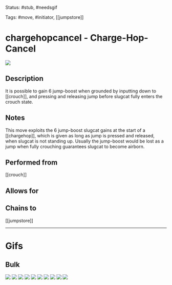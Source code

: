 Status: #stub, #needsgif 

Tags: #move, #initiator, [[jumpstore]]

# chargehopcancel - Charge-Hop-Cancel
<img src=https://raw.githubusercontent.com/LauraHannah44/Rain-World-Movement/main/Files/chargehopcancel_header.gif>

## Description
It is possible to gain 6 jump-boost when grounded by inputting down to [[crouch]], and pressing and releasing jump before slugcat fully enters the crouch state.

## Notes
This move exploits the 6 jump-boost slugcat gains at the start of a [[chargehop]], which is given as long as jump is pressed and released, when slugcat is not standing up. Usually the jump-boost would be lost as a jump when fully crouching guarantees slugcat to become airborn.

## Performed from
[[crouch]]

## Allows for


## Chains to
[[jumpstore]]

___
# Gifs
## Bulk
<img src=https://raw.githubusercontent.com/LauraHannah44/Rain-World-Movement/main/Files/chargehopcancel_0.gif>

<img src=https://raw.githubusercontent.com/LauraHannah44/Rain-World-Movement/main/Files/chargehopcancel_1.gif>

<img src=https://raw.githubusercontent.com/LauraHannah44/Rain-World-Movement/main/Files/chargehopcancel_2.gif>

<img src=https://raw.githubusercontent.com/LauraHannah44/Rain-World-Movement/main/Files/chargehopcancel_3.gif>

<img src=https://raw.githubusercontent.com/LauraHannah44/Rain-World-Movement/main/Files/chargehopcancel_4.gif>

<img src=https://raw.githubusercontent.com/LauraHannah44/Rain-World-Movement/main/Files/chargehopcancel_5.gif>

<img src=https://raw.githubusercontent.com/LauraHannah44/Rain-World-Movement/main/Files/chargehopcancel_6.gif>

<img src=https://raw.githubusercontent.com/LauraHannah44/Rain-World-Movement/main/Files/chargehopcancel_7.gif>

<img src=https://raw.githubusercontent.com/LauraHannah44/Rain-World-Movement/main/Files/chargehopcancel_8.gif>

<img src=https://raw.githubusercontent.com/LauraHannah44/Rain-World-Movement/main/Files/chargehopcancel_9.gif>
